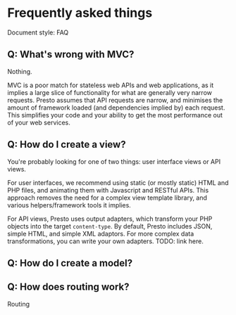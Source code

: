 Frequently asked things
=======================

Document style: FAQ

## Q: What's wrong with MVC?

Nothing.

MVC is a poor match for stateless web APIs and web applications, as it implies a large slice of functionality for what are generally very narrow requests. Presto assumes that API requests are narrow, and minimises the amount of framework loaded (and dependencies implied by) each request. This simplifies your code and your ability to get the most performance out of your web services.

## Q: How do I create a view?

You're probably looking for one of two things: user interface views or API views.

For user interfaces, we recommend using static (or mostly static) HTML and PHP files, and animating them with Javascript and RESTful APIs. This approach removes the need for a complex view template library, and various helpers/framework tools it implies.

For API views, Presto uses output adapters, which transform your PHP objects into the target `content-type`. By default, Presto includes JSON, simple HTML, and simple XML adaptors. For more complex data transformations, you can write your own adapters. TODO: link here.

## Q: How do I create a model?

## Q: How does routing work?

Routing 


<!-- 

* Views
	* Direct object mapping
	* Templated view (mostly unused)
		* Partial templated (hopefully not)
* Application state
	* session
	* other data
* Configuration
	* DB connectivity
* Parameter checking
	* POST
	* GET
		* built in
		* like post?
* API calls


* Where to look for the various pieces
	* above pieces (param filtering)
	
-->